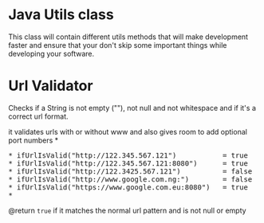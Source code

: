 # Java Utils class 
This class will contain different utils methods that will make development faster and ensure that your don't skip some important things while developing your software.

# Url Validator
<p>Checks if a String is not empty (""), not null and not whitespace and if it's a correct url format.</p>
it validates urls with or without www and also gives room to add optional port numbers
* <pre>
* ifUrlIsValid("http://122.345.567.121")           = true
* ifUrlIsValid("http://122.345.567.121:8080")      = true
* ifUrlIsValid("http://122.3425.567.121")          = false
* ifUrlIsValid("http://www.google.com.ng:")        = false
* ifUrlIsValid("https://www.google.com.eu:8080")   = true
* </pre>

@return <code>true</code> if it matches the normal url pattern and is not null or empty
